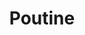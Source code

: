 ---
title: "Poutine"
description: ""
price_s: "5"
price_l: ""
price_lg: ""
weight: "3"
hidden: true
---